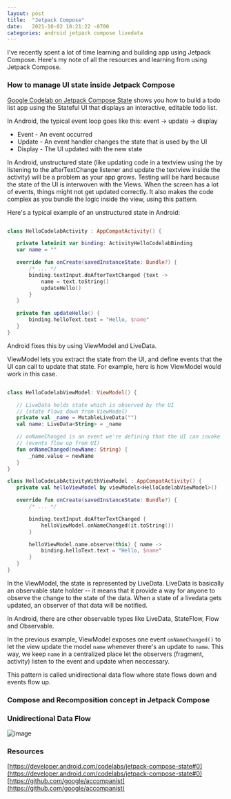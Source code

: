 ```yaml
---
layout: post
title:  "Jetpack Compose"
date:   2021-10-02 10:21:22 -0700
categories: android jetpack compose livedata
---
```


I've recently spent a lot of time learning and building app using Jetpack Compose. Here's my note of all the resources and learning from using Jetpack Compose.

### How to manage UI state inside Jetpack Compose

[Google Codelab on Jetpack Compose State](https://developer.android.com/codelabs/jetpack-compose-state#0) shows you how to build a todo list app using the Stateful UI that displays an interactive, editable todo list.

In Android, the typical event loop goes like this: event -> update -> display
- Event - An event occurred
- Update - An event handler changes the state that is used by the UI
- Display - The UI updated with the new state

In Android, unstructured state (like updating code in a textview using the by listening to the afterTextChange listener and update the textview inside the activity) will be a problem as your app grows.  Testing will be hard because the state of the UI is interwoven with the Views.  When the screen has a lot of events, things might not get updated correctly. It also makes the code complex as you bundle the logic inside the view, using this pattern.

Here's a typical example of an unstructured state in Android:

```kotlin

class HelloCodelabActivity : AppCompatActivity() {

   private lateinit var binding: ActivityHelloCodelabBinding
   var name = ""

   override fun onCreate(savedInstanceState: Bundle?) {
       /* ... */
       binding.textInput.doAfterTextChanged {text ->
           name = text.toString()
           updateHello()
       }
   }

   private fun updateHello() {
       binding.helloText.text = "Hello, $name"
   }
}

```

Android fixes this by using ViewModel and LiveData.

ViewModel lets you extract the state from the UI, and define events that the UI can call to update that state.  For example, here is how ViewModel would work in this case.   

```kotlin

class HelloCodelabViewModel: ViewModel() {

   // LiveData holds state which is observed by the UI
   // (state flows down from ViewModel)
   private val _name = MutableLiveData("")
   val name: LiveData<String> = _name

   // onNameChanged is an event we're defining that the UI can invoke
   // (events flow up from UI)
   fun onNameChanged(newName: String) {
       _name.value = newName
   }
}

class HelloCodeLabActivityWithViewModel : AppCompatActivity() {
   private val helloViewModel by viewModels<HelloCodelabViewModel>()

   override fun onCreate(savedInstanceState: Bundle?) {
       /* ... */

       binding.textInput.doAfterTextChanged {
           helloViewModel.onNameChanged(it.toString())
       }

       helloViewModel.name.observe(this) { name ->
           binding.helloText.text = "Hello, $name"
       }
   }
}

```

In the ViewModel, the state is represented by LiveData.  LiveData is basically an observable state holder -- it means that it provide a way for anyone to observe the change to the state of the data. When a state of a livedata gets updated, an observer of that data will be notified.

In Android, there are other observable types like LiveData, StateFlow, Flow and Observable.

In the previous example, ViewModel exposes one event `onNameChanged()` to let the view update the model `name` whenever there's an update to `name`.  This way, we keep `name` in a centralized place let the observers (fragment, activity) listen to the event and update when neccessary.

This pattern is called unidirectional data flow where state flows down and events flow up.



### Compose and Recomposition concept in Jetpack Compose

### Unidirectional Data Flow

![image](https://haile.github.io/assets/images/unidirectional.png)


### Resources
[https://developer.android.com/codelabs/jetpack-compose-state#0](https://developer.android.com/codelabs/jetpack-compose-state#0)
[https://github.com/google/accompanist](https://github.com/google/accompanist)
